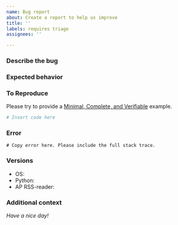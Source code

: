 ```yaml
---
name: Bug report
about: Create a report to help us improve
title: ''
labels: requires triage
assignees: ''

---
```


### Describe the bug

<!-- A clear and concise description of what the bug is. -->

### Expected behavior

<!-- A clear and concise description of what you expected to happen. -->

### To Reproduce

Please try to provide a [Minimal, Complete, and Verifiable][] example.

```python
# Insert code here
```

### Error

```
# Copy error here. Please include the full stack trace.
```

### Versions

  - OS:
  - Python:
  - AP RSS-reader:

### Additional context

<!-- Add any other context about the problem here. -->

*Have a nice day!*

[Minimal, Complete, and Verifiable]: http://stackoverflow.com/help/mcve
